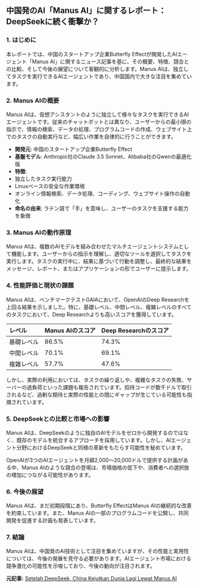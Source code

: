 ## 中国発のAI「Manus AI」に関するレポート：DeepSeekに続く衝撃か？

### 1. はじめに

本レポートでは、中国のスタートアップ企業Butterfly Effectが開発したAIエージェント「Manus AI」に関するニュース記事を基に、その概要、特徴、競合との比較、そして今後の展望について客観的に分析します。Manus AIは、独立してタスクを実行できるAIエージェントであり、中国国内で大きな注目を集めています。

### 2. Manus AIの概要

Manus AIは、仮想アシスタントのように独立して様々なタスクを実行できるAIエージェントです。従来のチャットボットとは異なり、ユーザーからの最小限の指示で、情報の検索、データの処理、プログラムコードの作成、ウェブサイト上でのタスクの自動実行など、幅広い作業を自律的に行うことができます。

* **開発元**: 中国のスタートアップ企業Butterfly Effect
* **基盤モデル**: Anthropic社のClaude 3.5 Sonnet、Alibaba社のQwenの最適化版
* **特徴**:
 * 独立したタスク実行能力
 * Linuxベースの安全な作業環境
 * オンライン情報検索、データ処理、コーディング、ウェブサイト操作の自動化
* **命名の由来**: ラテン語で「手」を意味し、ユーザーのタスクを支援する能力を象徴

### 3. Manus AIの動作原理

Manus AIは、複数のAIモデルを組み合わせたマルチエージェントシステムとして機能します。ユーザーからの指示を理解し、適切なツールを選択してタスクを実行します。タスクの実行中に、結果に基づいて行動を調整し、最終的な結果をメッセージ、レポート、またはアプリケーションの形でユーザーに提示します。

### 4. 性能評価と現状の課題

Manus AIは、ベンチマークテストGAIAにおいて、OpenAIのDeep Researchを上回る結果を示しました。特に、基礎レベル、中間レベル、複雑レベルのすべてのタスクにおいて、Deep Researchよりも高いスコアを獲得しています。

| レベル | Manus AIのスコア | Deep Researchのスコア |
| :--------- | :--------------- | :-------------------- |
| 基礎レベル | 86.5% | 74.3% |
| 中間レベル | 70.1% | 69.1% |
| 複雑レベル | 57.7% | 47.6% |

しかし、実際の利用においては、タスクの繰り返しや、複雑なタスクの失敗、サーバーの過負荷といった課題も報告されています。招待コードが数千ドルで取引されるなど、過剰な期待と実際の性能との間にギャップが生じている可能性も指摘されています。

### 5. DeepSeekとの比較と市場への影響

Manus AIは、DeepSeekのように独自のAIモデルをゼロから開発するのではなく、既存のモデルを統合するアプローチを採用しています。しかし、AIエージェント分野におけるDeepSeekと同様の革新をもたらす可能性を秘めています。

OpenAIが3つのAIエージェントを月額2,000～20,000ドルで提供する計画がある中、Manus AIのような競合の登場は、市場価格の低下や、消費者への選択肢の増加につながる可能性があります。

### 6. 今後の展望

Manus AIは、まだ初期段階にあり、Butterfly EffectはManus AIの継続的な改善を約束しています。また、Manus AIの一部のプログラムコードを公開し、共同開発を促進する計画も発表しています。

### 7. 結論

Manus AIは、中国発のAI技術として注目を集めていますが、その性能と実用性については、今後の発展を見守る必要があります。AIエージェント市場における競争激化の可能性を示唆しており、今後の動向が注目されます。


**元記事:** [Setelah DeepSeek, China Kejutkan Dunia Lagi Lewat Manus AI](https://www.idntimes.com/tech/trend/leo-manik/china-kejutkan-dunia-lagi-lewat-manus-ai-c1c2)